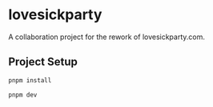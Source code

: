 # lovesickparty

A collaboration project for the rework of lovesickparty.com. 

## Project Setup

```sh
pnpm install

pnpm dev
```

